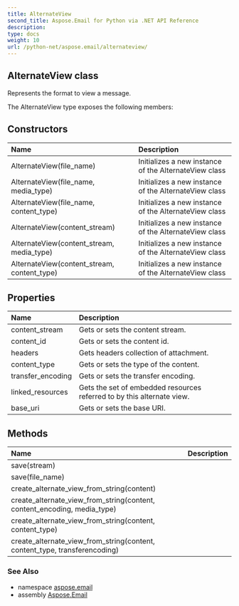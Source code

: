 ```yaml
---
title: AlternateView
second_title: Aspose.Email for Python via .NET API Reference
description: 
type: docs
weight: 10
url: /python-net/aspose.email/alternateview/
---
```


## AlternateView class

Represents the format to view a message.

The AlternateView type exposes the following members:
## Constructors
| Name | Description |
| :- | :- |
|AlternateView(file_name)|Initializes a new instance of the AlternateView class|
|AlternateView(file_name, media_type)|Initializes a new instance of the AlternateView class|
|AlternateView(file_name, content_type)|Initializes a new instance of the AlternateView class|
|AlternateView(content_stream)|Initializes a new instance of the AlternateView class|
|AlternateView(content_stream, media_type)|Initializes a new instance of the AlternateView class|
|AlternateView(content_stream, content_type)|Initializes a new instance of the AlternateView class|
## Properties
| Name | Description |
| :- | :- |
|content_stream|Gets or sets the content stream.|
|content_id|Gets or sets the content id.|
|headers|Gets headers collection of attachment.|
|content_type|Gets or sets the type of the content.|
|transfer_encoding|Gets or sets the transfer encoding.|
|linked_resources|Gets the set of embedded resources referred to by this alternate view.|
|base_uri|Gets or sets the base URI.|
## Methods
| Name | Description |
| :- | :- |
|save(stream)|  |
|save(file_name)|  |
|create_alternate_view_from_string(content)|  |
|create_alternate_view_from_string(content, content_encoding, media_type)|  |
|create_alternate_view_from_string(content, content_type)|  |
|create_alternate_view_from_string(content, content_type, transferencoding)|  |

### See Also

* namespace [aspose.email](/python-net/aspose.email/)
* assembly [Aspose.Email](/python-net/)

